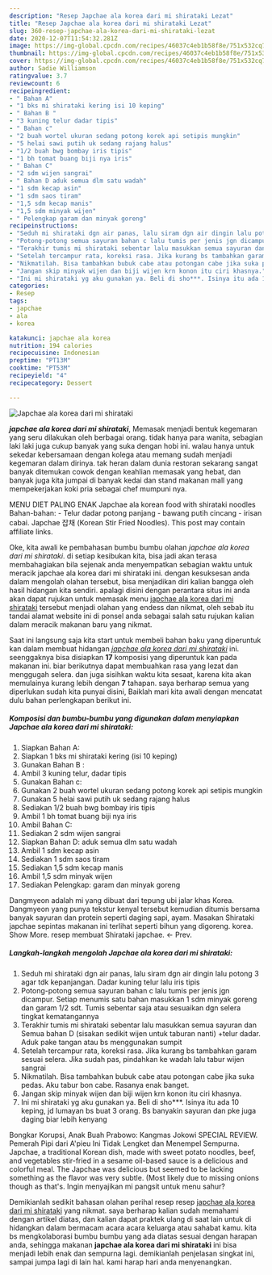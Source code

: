 ```yaml
---
description: "Resep Japchae ala korea dari mi shirataki Lezat"
title: "Resep Japchae ala korea dari mi shirataki Lezat"
slug: 360-resep-japchae-ala-korea-dari-mi-shirataki-lezat
date: 2020-12-07T11:54:32.281Z
image: https://img-global.cpcdn.com/recipes/46037c4eb1b58f8e/751x532cq70/japchae-ala-korea-dari-mi-shirataki-foto-resep-utama.jpg
thumbnail: https://img-global.cpcdn.com/recipes/46037c4eb1b58f8e/751x532cq70/japchae-ala-korea-dari-mi-shirataki-foto-resep-utama.jpg
cover: https://img-global.cpcdn.com/recipes/46037c4eb1b58f8e/751x532cq70/japchae-ala-korea-dari-mi-shirataki-foto-resep-utama.jpg
author: Sadie Williamson
ratingvalue: 3.7
reviewcount: 6
recipeingredient:
- " Bahan A"
- "1 bks mi shirataki kering isi 10 keping"
- " Bahan B "
- "3 kuning telur dadar tipis"
- " Bahan c"
- "2 buah wortel ukuran sedang potong korek api setipis mungkin"
- "5 helai sawi putih uk sedang rajang halus"
- "1/2 buah bwg bombay iris tipis"
- "1 bh tomat buang biji nya iris"
- " Bahan C"
- "2 sdm wijen sangrai"
- " Bahan D aduk semua dlm satu wadah"
- "1 sdm kecap asin"
- "1 sdm saos tiram"
- "1,5 sdm kecap manis"
- "1,5 sdm minyak wijen"
- " Pelengkap garam dan minyak goreng"
recipeinstructions:
- "Seduh mi shirataki dgn air panas, lalu siram dgn air dingin lalu potong 3 agar tdk kepanjangan. Dadar kuning telur lalu iris tipis"
- "Potong-potong semua sayuran bahan c lalu tumis per jenis jgn dicampur. Setiap menumis satu bahan masukkan 1 sdm minyak goreng dan garam 1/2 sdt. Tumis sebentar saja atau sesuaikan dgn selera tingkat kematangannya"
- "Terakhir tumis mi shirataki sebentar lalu masukkan semua sayuran dan Semua bahan D (sisakan sedikit wijen untuk taburan nanti) +telur dadar. Aduk pake tangan atau bs menggunakan sumpit"
- "Setelah tercampur rata, koreksi rasa. Jika kurang bs tambahkan garam sesuai selera. Jika sudah pas, pindahkan ke wadah lalu tabur wijen sangrai"
- "Nikmatilah. Bisa tambahkan bubuk cabe atau potongan cabe jika suka pedas. Aku tabur bon cabe. Rasanya enak banget."
- "Jangan skip minyak wijen dan biji wijen krn konon itu ciri khasnya."
- "Ini mi shirataki yg aku gunakan ya. Beli di sho***. Isinya itu ada 10 keping, jd lumayan bs buat 3 orang. Bs banyakin sayuran dan pke juga daging biar lebih kenyang"
categories:
- Resep
tags:
- japchae
- ala
- korea

katakunci: japchae ala korea 
nutrition: 194 calories
recipecuisine: Indonesian
preptime: "PT13M"
cooktime: "PT53M"
recipeyield: "4"
recipecategory: Dessert

---
```



![Japchae ala korea dari mi shirataki](https://img-global.cpcdn.com/recipes/46037c4eb1b58f8e/751x532cq70/japchae-ala-korea-dari-mi-shirataki-foto-resep-utama.jpg)

<b><i>japchae ala korea dari mi shirataki</i></b>, Memasak menjadi bentuk kegemaran yang seru dilakukan oleh berbagai orang. tidak hanya para wanita, sebagian laki laki juga cukup banyak yang suka dengan hobi ini. walau hanya untuk sekedar kebersamaan dengan kolega atau memang sudah menjadi kegemaran dalam dirinya. tak heran dalam dunia restoran sekarang sangat banyak ditemukan cowok dengan keahlian memasak yang hebat, dan banyak juga kita jumpai di banyak kedai dan stand makanan mall yang mempekerjakan koki pria sebagai chef mumpuni nya.

MENU DIET PALING ENAK Japchae ala korean food with shirataki noodles Bahan-bahan: - Telur dadar potong panjang - bawang putih cincang - irisan cabai. Japchae 잡채 (Korean Stir Fried Noodles). This post may contain affiliate links.

Oke, kita awali ke pembahasan bumbu bumbu olahan <i>japchae ala korea dari mi shirataki</i>. di setiap kesibukan kita, bisa jadi akan terasa membahagiakan bila sejenak anda menyempatkan sebagian waktu untuk meracik japchae ala korea dari mi shirataki ini. dengan kesuksesan anda dalam mengolah olahan tersebut, bisa menjadikan diri kalian bangga oleh hasil hidangan kita sendiri. apalagi disini dengan perantara situs ini anda akan dapat rujukan untuk memasak menu <u>japchae ala korea dari mi shirataki</u> tersebut menjadi olahan yang endess dan nikmat, oleh sebab itu tandai alamat website ini di ponsel anda sebagai salah satu rujukan kalian dalam meracik makanan baru yang nikmat.


Saat ini langsung saja kita start untuk membeli bahan baku yang diperuntuk kan dalam membuat hidangan <u><i>japchae ala korea dari mi shirataki</i></u> ini. seenggaknya bisa disiapkan <b>17</b> komposisi yang diperuntuk kan pada makanan ini. biar berikutnya dapat membuahkan rasa yang lezat dan menggugah selera. dan juga sisihkan waktu kita sesaat, karena kita akan memulainya kurang lebih dengan <b>7</b> tahapan. saya berharap semua yang diperlukan sudah kita punyai disini, Baiklah mari kita awali dengan mencatat dulu bahan perlengkapan berikut ini.

<!--inarticleads1-->

##### Komposisi dan bumbu-bumbu yang digunakan dalam menyiapkan Japchae ala korea dari mi shirataki:

1. Siapkan  Bahan A:
1. Siapkan 1 bks mi shirataki kering (isi 10 keping)
1. Gunakan  Bahan B :
1. Ambil 3 kuning telur, dadar tipis
1. Gunakan  Bahan c:
1. Gunakan 2 buah wortel ukuran sedang potong korek api setipis mungkin
1. Gunakan 5 helai sawi putih uk sedang rajang halus
1. Sediakan 1/2 buah bwg bombay iris tipis
1. Ambil 1 bh tomat buang biji nya iris
1. Ambil  Bahan C:
1. Sediakan 2 sdm wijen sangrai
1. Siapkan  Bahan D: aduk semua dlm satu wadah
1. Ambil 1 sdm kecap asin
1. Sediakan 1 sdm saos tiram
1. Sediakan 1,5 sdm kecap manis
1. Ambil 1,5 sdm minyak wijen
1. Sediakan  Pelengkap: garam dan minyak goreng


Dangmyeon adalah mi yang dibuat dari tepung ubi jalar khas Korea. Dangmyeon yang punya tekstur kenyal tersebut kemudian ditumis bersama banyak sayuran dan protein seperti daging sapi, ayam. Masakan Shirataki japchae sepintas makanan ini terlihat seperti bihun yang digoreng. korea. Show More. resep membuat Shirataki japchae. ← Prev. 

<!--inarticleads2-->

##### Langkah-langkah mengolah Japchae ala korea dari mi shirataki:

1. Seduh mi shirataki dgn air panas, lalu siram dgn air dingin lalu potong 3 agar tdk kepanjangan. Dadar kuning telur lalu iris tipis
1. Potong-potong semua sayuran bahan c lalu tumis per jenis jgn dicampur. Setiap menumis satu bahan masukkan 1 sdm minyak goreng dan garam 1/2 sdt. Tumis sebentar saja atau sesuaikan dgn selera tingkat kematangannya
1. Terakhir tumis mi shirataki sebentar lalu masukkan semua sayuran dan Semua bahan D (sisakan sedikit wijen untuk taburan nanti) +telur dadar. Aduk pake tangan atau bs menggunakan sumpit
1. Setelah tercampur rata, koreksi rasa. Jika kurang bs tambahkan garam sesuai selera. Jika sudah pas, pindahkan ke wadah lalu tabur wijen sangrai
1. Nikmatilah. Bisa tambahkan bubuk cabe atau potongan cabe jika suka pedas. Aku tabur bon cabe. Rasanya enak banget.
1. Jangan skip minyak wijen dan biji wijen krn konon itu ciri khasnya.
1. Ini mi shirataki yg aku gunakan ya. Beli di sho***. Isinya itu ada 10 keping, jd lumayan bs buat 3 orang. Bs banyakin sayuran dan pke juga daging biar lebih kenyang


Bongkar Korupsi, Anak Buah Prabowo: Kangmas Jokowi SPECIAL REVIEW. Pemerah Pipi dari A&#39;pieu Ini Tidak Lengket dan Menempel Sempurna. Japchae, a traditional Korean dish, made with sweet potato noodles, beef, and vegetables stir-fried in a sesame oil-based sauce is a delicious and colorful meal. The Japchae was delicious but seemed to be lacking something as the flavor was very subtle. (Most likely due to missing onions though as that&#39;s. Ingin menyajikan mi pangsit untuk menu sahur? 

Demikianlah sedikit bahasan olahan perihal resep resep <u>japchae ala korea dari mi shirataki</u> yang nikmat. saya berharap kalian sudah memahami dengan artikel diatas, dan kalian dapat praktek ulang di saat lain untuk di hidangkan dalam bermacam acara acara keluarga atau sahabat kamu. kita bs mengkolaborasi bumbu bumbu yang ada diatas sesuai dengan harapan anda, sehingga makanan <b>japchae ala korea dari mi shirataki</b> ini bisa menjadi lebih enak dan sempurna lagi. demikianlah penjelasan singkat ini, sampai jumpa lagi di lain hal. kami harap hari anda menyenangkan.
